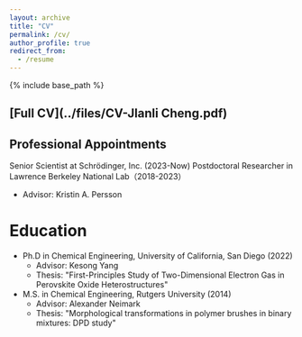 ```yaml
---
layout: archive
title: "CV"
permalink: /cv/
author_profile: true
redirect_from:
  - /resume
---
```


{% include base_path %}

## [Full CV](../files/CV-JIanli Cheng.pdf)

## Professional Appointments
Senior Scientist at Schrödinger, Inc. (2023-Now)
Postdoctoral Researcher in Lawrence Berkeley National Lab（2018-2023）
* Advisor: Kristin A. Persson

Education
======
* Ph.D in Chemical Engineering, University of California, San Diego (2022)
  * Advisor: Kesong Yang
  * Thesis: "First-Principles Study of Two-Dimensional Electron Gas in Perovskite Oxide Heterostructures"
* M.S. in Chemical Engineering, Rutgers University (2014)
  * Advisor: Alexander Neimark
  * Thesis: "Morphological transformations in polymer brushes in binary mixtures: DPD study"
